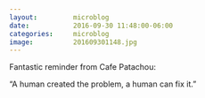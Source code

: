 ```yaml
---
layout:         microblog
date:           2016-09-30 11:48:00-06:00
categories:     microblog
image:          201609301148.jpg
---
```

Fantastic reminder from Cafe Patachou:

“A human created the problem, a human can fix it.”
